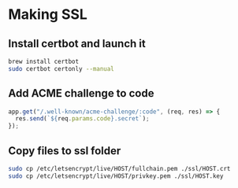 # Making SSL

## Install certbot and launch it

```sh
brew install certbot
sudo certbot certonly --manual
```

## Add ACME challenge to code

```js
app.get("/.well-known/acme-challenge/:code", (req, res) => {
  res.send(`${req.params.code}.secret`);
});
```

## Copy files to ssl folder

```sh
sudo cp /etc/letsencrypt/live/HOST/fullchain.pem ./ssl/HOST.crt
sudo cp /etc/letsencrypt/live/HOST/privkey.pem ./ssl/HOST.key
```
